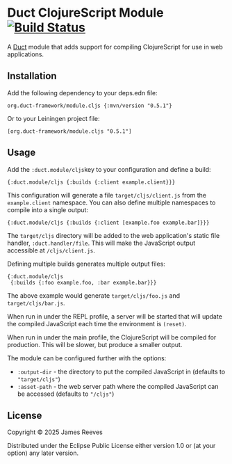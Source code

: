 # Duct ClojureScript Module [![Build Status](https://github.com/duct-framework/module.cljs/actions/workflows/test.yml/badge.svg)](https://github.com/duct-framework/module.cljs/actions/workflows/test.yml)

A [Duct][] module that adds support for compiling ClojureScript for
use in web applications.

[duct]: https://github.com/duct-framework/duct

## Installation

Add the following dependency to your deps.edn file:

    org.duct-framework/module.cljs {:mvn/version "0.5.1"}

Or to your Leiningen project file:

    [org.duct-framework/module.cljs "0.5.1"]

## Usage

Add the `:duct.module/cljs`key to your configuration and define a build:

```edn
{:duct.module/cljs {:builds {:client example.client}}}
```

This configuration will generate a file `target/cljs/client.js` from the
`example.client` namespace. You can also define multiple namespaces to
compile into a single output:

```edn
{:duct.module/cljs {:builds {:client [example.foo example.bar]}}}
```

The `target/cljs` directory will be added to the web application's static
file handler, `:duct.handler/file`. This will make the JavaScript output
accessible at `/cljs/client.js`.

Defining multiple builds generates multiple output files:

```edn
{:duct.module/cljs
 {:builds {:foo example.foo, :bar example.bar}}}
```

The above example would generate `target/cljs/foo.js` and
`target/cljs/bar.js`.

When run in under the REPL profile, a server will be started that will
update the compiled JavaScript each time the environment is `(reset)`.

When run in under the main profile, the ClojureScript will be compiled
for production. This will be slower, but produce a smaller output.

The module can be configured further with the options:

- `:output-dir` - the directory to put the compiled JavaScript in
  (defaults to `"target/cljs"`)
- `:asset-path` - the web server path where the compiled JavaScript can
  be accessed (defaults to `"/cljs"`)


## License

Copyright © 2025 James Reeves

Distributed under the Eclipse Public License either version 1.0 or (at
your option) any later version.
